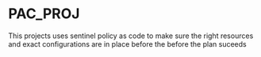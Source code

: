 # PAC_PROJ
This projects uses sentinel policy as code to make sure the right resources and exact configurations are in place before the before the plan suceeds
